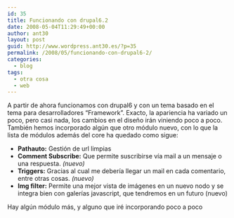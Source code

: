 ```yaml
---
id: 35
title: Funcionando con drupal6.2
date: 2008-05-04T11:29:49+00:00
author: ant30
layout: post
guid: http://www.wordpress.ant30.es/?p=35
permalink: /2008/05/funcionando-con-drupal6-2/
categories:
  - blog
tags:
  - otra cosa
  - web
---
```

A partir de ahora funcionamos con drupal6 y con un tema basado en el tema para desarrolladores &#8220;Framework&#8221;. Exacto, la apariencia ha variado un poco, pero casi nada, los cambios en el diseño irán viniendo poco a poco.  
También hemos incorporado algún que otro módulo nuevo, con lo que la lista de módulos además del core ha quedado como sigue:

  * **Pathauto:** Gestión de url limpias 
  * **Comment Subscribe:** Que permite suscribirse vía mail a un mensaje o una respuesta. _(nuevo)_ 
  * **Triggers:** Gracias al cual me debería llegar un mail en cada comentario, entre otras cosas. _(nuevo)_ 
  * **Img filter:** Permite una mejor vista de imágenes en un nuevo nodo y se integra bien con galerías javascript, que tendremos en un futuro </em>(nuevo)</em> 

Hay algún módulo más, y alguno que iré incorporando poco a poco